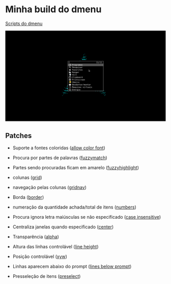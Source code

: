 # Minha build do dmenu

[Scripts do dmenu](https://github.com/LucasTavaresA/dmenuscripts)

![screenshot](./screenshot.png)

## Patches

- Suporte a fontes coloridas ([allow color font](https://tools.suckless.org/dmenu/patches/allow-color-font/))

- Procura por partes de palavras ([fuzzymatch](https://tools.suckless.org/dmenu/patches/fuzzymatch/))

- Partes sendo procuradas ficam em amarelo ([fuzzyhighlight](https://tools.suckless.org/dmenu/patches/fuzzyhighlight/))

- colunas ([grid](https://tools.suckless.org/dmenu/patches/grid/))

- navegação pelas colunas ([gridnav](https://tools.suckless.org/dmenu/patches/gridnav/))

- Borda ([border](https://tools.suckless.org/dmenu/patches/border/))

- numeração da quantidade achada/total de itens ([numbers](https://tools.suckless.org/dmenu/patches/numbers/))

- Procura ignora letra maiúsculas se não especificado ([case insensitive](https://tools.suckless.org/dmenu/patches/case-insensitive/))

- Centraliza janelas quando especificado ([center](https://tools.suckless.org/dmenu/patches/center/))

- Transparência ([alpha](https://tools.suckless.org/dmenu/patches/alpha/))

- Altura das linhas controlável ([line height](https://tools.suckless.org/dmenu/patches/line-height/))

- Posição controlável ([xyw](https://tools.suckless.org/dmenu/patches/xyw/))

- Linhas aparecem abaixo do prompt ([lines below prompt](https://tools.suckless.org/dmenu/patches/lines-below-prompt/))

- Presseleção de itens ([preselect](https://tools.suckless.org/dmenu/patches/preselect/))
